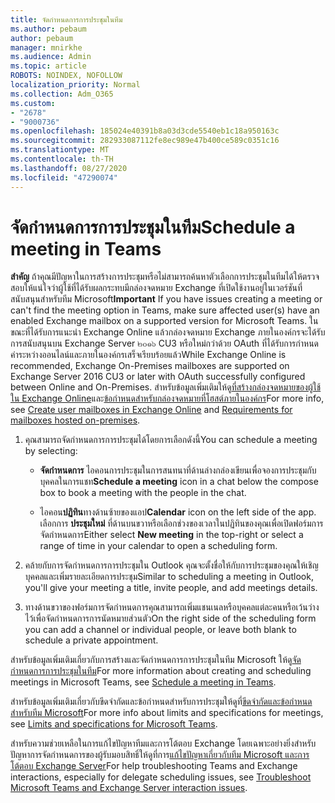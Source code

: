 ```yaml
---
title: จัดกำหนดการการประชุมในทีม
ms.author: pebaum
author: pebaum
manager: mnirkhe
ms.audience: Admin
ms.topic: article
ROBOTS: NOINDEX, NOFOLLOW
localization_priority: Normal
ms.collection: Adm_O365
ms.custom:
- "2678"
- "9000736"
ms.openlocfilehash: 185024e40391b8a03d3cde5540eb1c18a950163c
ms.sourcegitcommit: 282933087112fe8ec989e47b400ce589c0351c16
ms.translationtype: MT
ms.contentlocale: th-TH
ms.lasthandoff: 08/27/2020
ms.locfileid: "47290074"
---
```

# <a name="schedule-a-meeting-in-teams"></a><span data-ttu-id="73b6e-102">จัดกำหนดการการประชุมในทีม</span><span class="sxs-lookup"><span data-stu-id="73b6e-102">Schedule a meeting in Teams</span></span>

<span data-ttu-id="73b6e-103">**สำคัญ** ถ้าคุณมีปัญหาในการสร้างการประชุมหรือไม่สามารถค้นหาตัวเลือกการประชุมในทีมได้ให้ตรวจสอบให้แน่ใจว่าผู้ใช้ที่ได้รับผลกระทบมีกล่องจดหมาย Exchange ที่เปิดใช้งานอยู่ในเวอร์ชันที่สนับสนุนสำหรับทีม Microsoft</span><span class="sxs-lookup"><span data-stu-id="73b6e-103">**Important** If you have issues creating a meeting or can't find the meeting option in Teams, make sure affected user(s) have an enabled Exchange mailbox on a supported version for Microsoft Teams.</span></span> <span data-ttu-id="73b6e-104">ในขณะที่ได้รับการแนะนำ Exchange Online แล้วกล่องจดหมาย Exchange ภายในองค์กรจะได้รับการสนับสนุนบน Exchange Server ๒๐๑๖ CU3 หรือใหม่กว่าด้วย OAuth ที่ได้รับการกำหนดค่าระหว่างออนไลน์และภายในองค์กรเสร็จเรียบร้อยแล้ว</span><span class="sxs-lookup"><span data-stu-id="73b6e-104">While Exchange Online is recommended, Exchange On-Premises mailboxes are supported on Exchange Server 2016 CU3 or later with OAuth successfully configured between Online and On-Premises.</span></span> <span data-ttu-id="73b6e-105">สำหรับข้อมูลเพิ่มเติมให้ดู[ที่สร้างกล่องจดหมายของผู้ใช้ใน Exchange Online](https://docs.microsoft.com/exchange/recipients-in-exchange-online/create-user-mailboxes)และ[ข้อกำหนดสำหรับกล่องจดหมายที่โฮสต์ภายในองค์กร](https://docs.microsoft.com/microsoftteams/exchange-teams-interact#requirements-for-mailboxes-hosted-on-premises)</span><span class="sxs-lookup"><span data-stu-id="73b6e-105">For more info, see [Create user mailboxes in Exchange Online](https://docs.microsoft.com/exchange/recipients-in-exchange-online/create-user-mailboxes) and [Requirements for mailboxes hosted on-premises](https://docs.microsoft.com/microsoftteams/exchange-teams-interact#requirements-for-mailboxes-hosted-on-premises).</span></span> 

1. <span data-ttu-id="73b6e-106">คุณสามารถจัดกำหนดการการประชุมได้โดยการเลือกดังนี้</span><span class="sxs-lookup"><span data-stu-id="73b6e-106">You can schedule a meeting by selecting:</span></span>

    - <span data-ttu-id="73b6e-107">**จัดกำหนดการ** ไอคอนการประชุมในการสนทนาที่ด้านล่างกล่องเขียนเพื่อจองการประชุมกับบุคคลในการแชท</span><span class="sxs-lookup"><span data-stu-id="73b6e-107">**Schedule a meeting** icon in a chat below the compose box to book a meeting with the people in the chat.</span></span>

    - <span data-ttu-id="73b6e-108">ไอคอน**ปฏิทิน**ทางด้านซ้ายของแอป</span><span class="sxs-lookup"><span data-stu-id="73b6e-108">**Calendar** icon on the left side of the app.</span></span> <span data-ttu-id="73b6e-109">เลือกการ **ประชุมใหม่** ที่ด้านบนขวาหรือเลือกช่วงของเวลาในปฏิทินของคุณเพื่อเปิดฟอร์มการจัดกำหนดการ</span><span class="sxs-lookup"><span data-stu-id="73b6e-109">Either select **New meeting** in the top-right or select a range of time in your calendar to open a scheduling form.</span></span>

2. <span data-ttu-id="73b6e-110">คล้ายกับการจัดกำหนดการการประชุมใน Outlook คุณจะตั้งชื่อให้กับการประชุมของคุณให้เชิญบุคคลและเพิ่มรายละเอียดการประชุม</span><span class="sxs-lookup"><span data-stu-id="73b6e-110">Similar to scheduling a meeting in Outlook, you'll give your meeting a title, invite people, and add meetings details.</span></span>

3. <span data-ttu-id="73b6e-111">ทางด้านขวาของฟอร์มการจัดกำหนดการคุณสามารถเพิ่มแชนเนลหรือบุคคลแต่ละคนหรือเว้นว่างไว้เพื่อจัดกำหนดการการนัดหมายส่วนตัว</span><span class="sxs-lookup"><span data-stu-id="73b6e-111">On the right side of the scheduling form you can add a channel or individual people, or leave both blank to schedule a private appointment.</span></span>

<span data-ttu-id="73b6e-112">สำหรับข้อมูลเพิ่มเติมเกี่ยวกับการสร้างและจัดกำหนดการการประชุมในทีม Microsoft ให้ดู[จัดกำหนดการการประชุมในทีม](https://support.office.com/article/Schedule-a-meeting-in-Teams-943507a9-8583-4c58-b5d2-8ec8265e04e5)</span><span class="sxs-lookup"><span data-stu-id="73b6e-112">For more information about creating and scheduling meetings in Microsoft Teams, see [Schedule a meeting in Teams](https://support.office.com/article/Schedule-a-meeting-in-Teams-943507a9-8583-4c58-b5d2-8ec8265e04e5).</span></span>

<span data-ttu-id="73b6e-113">สำหรับข้อมูลเพิ่มเติมเกี่ยวกับขีดจำกัดและข้อกำหนดสำหรับการประชุมให้ดูที่[ขีดจำกัดและข้อกำหนดสำหรับทีม Microsoft](https://docs.microsoft.com/microsoftteams/limits-specifications-teams#meetings-and-calls)</span><span class="sxs-lookup"><span data-stu-id="73b6e-113">For more info about limits and specifications for meetings, see [Limits and specifications for Microsoft Teams](https://docs.microsoft.com/microsoftteams/limits-specifications-teams#meetings-and-calls).</span></span>

<span data-ttu-id="73b6e-114">สำหรับความช่วยเหลือในการแก้ไขปัญหาทีมและการโต้ตอบ Exchange โดยเฉพาะอย่างยิ่งสำหรับปัญหาการจัดกำหนดการของผู้รับมอบสิทธิ์ให้ดูที่การ[แก้ไขปัญหาเกี่ยวกับทีม Microsoft และการโต้ตอบ Exchange Server](https://docs.microsoft.com/microsoftteams/troubleshoot/known-issues/teams-exchange-interaction-issue)</span><span class="sxs-lookup"><span data-stu-id="73b6e-114">For help troubleshooting Teams and Exchange interactions, especially for delegate scheduling issues, see [Troubleshoot Microsoft Teams and Exchange Server interaction issues](https://docs.microsoft.com/microsoftteams/troubleshoot/known-issues/teams-exchange-interaction-issue).</span></span>